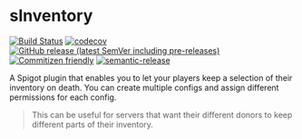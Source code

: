 # sInventory

[![Build Status](https://github.com/Silthus/sInventoryKeeper/workflows/Build/badge.svg)](../../actions?query=workflow%3ABuild)
[![codecov](https://codecov.io/gh/Silthus/sInventoryKeeper/branch/master/graph/badge.svg)](https://codecov.io/gh/Silthus/sInventoryKeeper)
[![GitHub release (latest SemVer including pre-releases)](https://img.shields.io/github/v/release/Silthus/sInventoryKeeper?include_prereleases&label=release)](../../releases)
[![Commitizen friendly](https://img.shields.io/badge/commitizen-friendly-brightgreen.svg)](http://commitizen.github.io/cz-cli/)
[![semantic-release](https://img.shields.io/badge/%20%20%F0%9F%93%A6%F0%9F%9A%80-semantic--release-e10079.svg)](https://github.com/semantic-release/semantic-release)

A Spigot plugin that enables you to let your players keep a selection of their inventory on death. You can create multiple configs and assign different permissions for each config.

> This can be useful for servers that want their different donors to keep different parts of their inventory.


